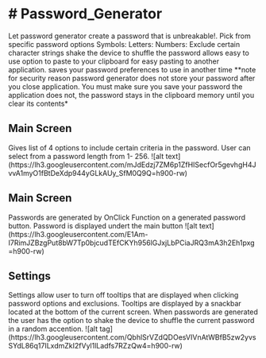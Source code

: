 <h1># Password_Generator</h1>
<body>Let password generator create a password that is unbreakable!. Pick from specific password options Symbols: Letters: Numbers: Exclude certain character strings  shake the device to shuffle the password  allows easy to use option to paste to your clipboard for easy pasting to another application. saves your password preferences to use in another time  **note for security reason password generator does not store your password after you close application. You must make sure you save your password the application does not, the password stays in the clipboard memory until you clear its contents*</body>

<h2>Main Screen</h2>
<body>Gives list of 4 options to include certain criteria in the password. User can select from a password length from 1- 256.</body>
![alt text](https://lh3.googleusercontent.com/mJdEdzj7ZM6p1ZfHISecfOr5gevhgH4JvvA1myO1fBtDeXdp944yGLkAUy_SfM0Q9Q=h900-rw)

<h2>Main Screen</h2>
<body>Passwords are generated by OnClick Function on a generated password button. Password is displayed undert the main button</body>
![alt text](https://lh3.googleusercontent.com/E1Am-I7RimJZBzgPut8bW7Tp0bjcudTEfCKYh956lGJxjLbPCiaJRQ3mA3h2Eh1pxg=h900-rw)


<h2>Settings</h2>
<body>Settings allow user to turn off tooltips that are displayed when clicking password options and exclusions. Tooltips are displayed by a snackbar located at the bottom of the current screen. When passwords are generated the user has the option to shake the device to shuffle the current password in a random accention. 
![alt tag](https://lh3.googleusercontent.com/QbhlSrVZdQDOesVIVnAtWBfB5zw2yvsSYdL86q17ILxdmZkI2fVyl1lLadfs7RZzQw4=h900-rw)
